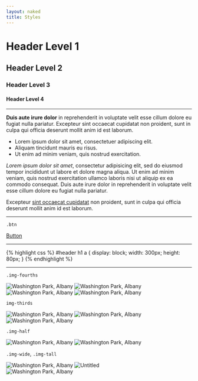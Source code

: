 ```yaml
---
layout: naked
title: Styles
---
```



# Header Level 1

## Header Level 2

### Header Level 3

#### Header Level 4

---

**Duis aute irure dolor** in reprehenderit in voluptate velit esse cillum dolore eu fugiat nulla pariatur. Excepteur sint occaecat cupidatat non proident, sunt in culpa qui officia deserunt mollit anim id est laborum.

* Lorem ipsum dolor sit amet, consectetuer adipiscing elit.
* Aliquam tincidunt mauris eu risus.
* Ut enim ad minim veniam, quis nostrud exercitation.

*Lorem ipsum dolor sit amet*, consectetur adipisicing elit, sed do eiusmod tempor incididunt ut labore et dolore magna aliqua. Ut enim ad minim veniam, quis nostrud exercitation ullamco laboris nisi ut aliquip ex ea commodo consequat. Duis aute irure dolor in reprehenderit in voluptate velit esse cillum dolore eu fugiat nulla pariatur.

Excepteur [sint occaecat cupidatat](../) non proident, sunt in culpa qui officia deserunt mollit anim id est laborum.

---

`.btn`

<a href="../" class="btn">Button</a>


---


{% highlight css %}
#header h1 a {
	display: block;
	width: 300px;
	height: 80px;
}
{% endhighlight %}

---


`.img-fourths`

<div class="photos">
<img src="https://farm4.staticflickr.com/3708/8907365662_937b4e2d71_b.jpg" alt="Washington Park, Albany" class="img-fourths">
<img src="https://farm4.staticflickr.com/3708/8907365662_937b4e2d71_b.jpg" alt="Washington Park, Albany" class="img-fourths">
<img src="https://farm4.staticflickr.com/3708/8907365662_937b4e2d71_b.jpg" alt="Washington Park, Albany" class="img-fourths">
<img src="https://farm4.staticflickr.com/3708/8907365662_937b4e2d71_b.jpg" alt="Washington Park, Albany" class="img-fourths">
</div>

`img-thirds`

<div class="photos">
<img src="https://farm4.staticflickr.com/3708/8907365662_937b4e2d71_b.jpg" alt="Washington Park, Albany" class="img-thirds">
<img src="https://farm4.staticflickr.com/3708/8907365662_937b4e2d71_b.jpg" alt="Washington Park, Albany" class="img-thirds">
<img src="https://farm4.staticflickr.com/3708/8907365662_937b4e2d71_b.jpg" alt="Washington Park, Albany" class="img-thirds">
</div>

`.img-half`

<div class="photos">
<img src="https://farm4.staticflickr.com/3708/8907365662_937b4e2d71_b.jpg" alt="Washington Park, Albany" class="img-half">
<img src="https://farm4.staticflickr.com/3708/8907365662_937b4e2d71_b.jpg" alt="Washington Park, Albany" class="img-half">
</div>

`.img-wide`, `.img-tall`

<div class="photos">
<img src="https://farm4.staticflickr.com/3708/8907365662_937b4e2d71_b.jpg" alt="Washington Park, Albany" class="img-wide">
<img src="https://farm8.staticflickr.com/7693/17131759382_5493242b29_b.jpg" class="img-tall" alt="Untitled">
</div>

<div class="photos">
<img src="https://farm4.staticflickr.com/3708/8907365662_937b4e2d71_b.jpg" alt="Washington Park, Albany">
</div>
